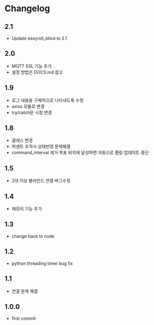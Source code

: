 # Changelog

## 2.1
- Update easyroll_blind to 2.1

## 2.0
- MQTT SSL 기능 추가
- 설정 방법은 DOCS.md 참고

## 1.9
- 로그 내용을 구체적으로 나타내도록 수정
- axios 모듈로 변경
- try/catch문 시점 변경
  
## 1.8
- 클래스 변경
- 퍼센트 조작시 상태반영 문제해결
- command_interval 제거 목표 위치에 달성하면 자동으로 폴링 업데이트 중단

## 1.5
- 2대 이상 블라인드 연결 버그수정

## 1.4
- 메모리 기능 추가

## 1.3
- change back to node

## 1.2
- python threading timer bug fix

## 1.1
- 연결 문제 해결

## 1.0.0
- first commit

